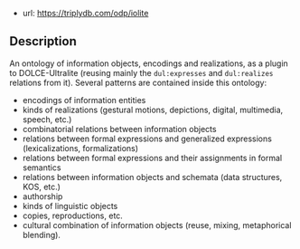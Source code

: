 
- url: https://triplydb.com/odp/iolite

## Description

An ontology of information objects, encodings and realizations, as a plugin to DOLCE-Ultralite (reusing mainly the `dul:expresses` and `dul:realizes` relations from it). Several patterns are contained inside this ontology:

-   encodings of information entities
-   kinds of realizations (gestural motions, depictions, digital, multimedia, speech, etc.)
-   combinatorial relations between information objects
-   relations between formal expressions and generalized expressions (lexicalizations, formalizations)
-   relations between formal expressions and their assignments in formal semantics
-   relations between information objects and schemata (data structures, KOS, etc.)
-   authorship
-   kinds of linguistic objects
-   copies, reproductions, etc.
-   cultural combination of information objects (reuse, mixing, metaphorical blending).